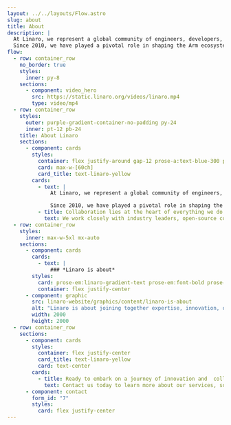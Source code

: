 ```yaml
---
layout: ../../layouts/Flow.astro
slug: about
title: About
description: |
  At Linaro, we represent a global community of engineers, developers, and technology enthusiasts dedicated to pushing the boundaries of what's possible with Arm-based technologies. 
  Since 2010, we have played a pivotal role in shaping the Arm ecosystem, fostering collaboration, standardization, and optimization to drive innovation and accelerate product deployment.
flow:
  - row: container_row
    no_border: true
    styles:
      inner: py-8
    sections:
      - component: video_hero
        src: https://static.linaro.org/videos/linaro.mp4
        type: video/mp4
  - row: container_row
    styles:
      outer: purple-gradient-container-no-padding py-24
      inner: pt-12 pb-24
    title: About Linaro
    sections:
      - component: cards
        styles:
          container: flex justify-around gap-12 prose-a:text-blue-300 prose-a:no-underline hover:prose-a:underline prose-p:text-2xl
          card: max-w-[60ch]
          card_title: text-linaro-yellow
        cards:
          - text: |
              At Linaro, we represent a global community of engineers, developers, and technology enthusiasts dedicated to pushing the boundaries of what's possible with Arm-based technologies. 

              Since 2010, we have played a pivotal role in shaping the Arm ecosystem, fostering collaboration, standardization, and optimization to drive innovation and accelerate product deployment.
          - title: Collaboration lies at the heart of everything we do at Linaro.
            text: We work closely with industry leaders, open-source communities, and technology partners to co-create, standardize, and optimize solutions that drive innovation and enable seamless integration across diverse platforms and environments.
  - row: container_row
    styles:
      inner: max-w-5xl mx-auto
    sections:
      - component: cards
        cards:
          - text: |
              ### *Linaro is about*
        styles:
          card: prose-em:linaro-gradient-text prose-em:font-bold prose-em:not-italic prose-p:text-3xl prose-headings:text-5xl
          container: flex justify-center
      - component: graphic
        src: linaro-website/graphics/content/linaro-is-about
        alt: "Linaro is about joining together expertise, innovation, open standards and community"
        width: 2000
        height: 2000
  - row: container_row
    sections:
      - component: cards
        styles:
          container: flex justify-center
          card_title: text-linaro-yellow
          card: text-center
        cards:
          - title: Ready to embark on a journey of innovation and  collaboration with Linaro?
            text: Contact us today to learn more about our services, solutions, and how we can help you achieve your technology goals. Together, let's shape the future of technology and drive positive change in the Arm ecosystem.
      - component: contact
        form_id: "7"
        styles:
          card: flex justify-center
---
```

